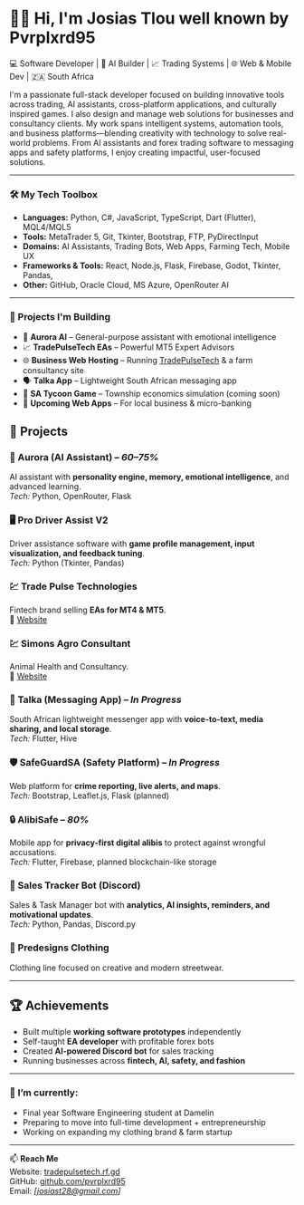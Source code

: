 # 👋🏽 Hi, I'm Josias Tlou well known by Pvrplxrd95

💻 Software Developer | 🧠 AI Builder | 📈 Trading Systems | 🌐 Web & Mobile Dev | 🇿🇦 South Africa

I'm a passionate full-stack developer focused on building innovative tools across trading, AI assistants, cross-platform applications, and culturally inspired games. I also design and manage web solutions for businesses and consultancy clients. My work spans intelligent systems, automation tools, and business platforms—blending creativity with technology to solve real-world problems. From AI assistants and forex trading software to messaging apps and safety platforms, I enjoy creating impactful, user-focused solutions.

---

### 🛠️ My Tech Toolbox
- **Languages:** Python, C#, JavaScript, TypeScript, Dart (Flutter), MQL4/MQL5  
- **Tools:** MetaTrader 5, Git, Tkinter, Bootstrap, FTP, PyDirectInput
- **Domains:** AI Assistants, Trading Bots, Web Apps, Farming Tech, Mobile UX
- **Frameworks & Tools:** React, Node.js, Flask, Firebase, Godot, Tkinter, Pandas,
- **Other:** GitHub, Oracle Cloud, MS Azure, OpenRouter AI 

---

### 🚀 Projects I'm Building
- 🧠 **Aurora AI** – General-purpose assistant with emotional intelligence  
- 📈 **TradePulseTech EAs** – Powerful MT5 Expert Advisors  
- 🌐 **Business Web Hosting** – Running [TradePulseTech](http://tradepulsetech.rf.gd) & a farm consultancy site  
- 🗣️ **Talka App** – Lightweight South African messaging app  
- 🧩 **SA Tycoon Game** – Township economics simulation (coming soon)  
- 💼 **Upcoming Web Apps** – For local business & micro-banking

## 🚀 Projects

### 🌌 Aurora (AI Assistant) – *60–75%*  
AI assistant with **personality engine, memory, emotional intelligence**, and advanced learning.  
*Tech:* Python, OpenRouter, Flask  

### 🖥️ Pro Driver Assist V2  
Driver assistance software with **game profile management, input visualization, and feedback tuning**.  
*Tech:* Python (Tkinter, Pandas)  

### 💹 Trade Pulse Technologies  
Fintech brand selling **EAs for MT4 & MT5**.  
🔗 [Website](https://tradepulsetech.rf.gd/)  

### 💹 Simons Agro Consultant 
Animal Health and Consultancy.  
🔗 [Website](https://tlousb.rf.gd/)  

### 💬 Talka (Messaging App) – *In Progress*  
South African lightweight messenger app with **voice-to-text, media sharing, and local storage**.  
*Tech:* Flutter, Hive  

### 🛡️ SafeGuardSA (Safety Platform) – *In Progress*  
Web platform for **crime reporting, live alerts, and maps**.  
*Tech:* Bootstrap, Leaflet.js, Flask (planned)  

### 🔒 AlibiSafe – *80%*  
Mobile app for **privacy-first digital alibis** to protect against wrongful accusations.  
*Tech:* Flutter, Firebase, planned blockchain-like storage  

### 🤖 Sales Tracker Bot (Discord)  
Sales & Task Manager bot with **analytics, AI insights, reminders, and motivational updates**.  
*Tech:* Python, Pandas, Discord.py  

### 👕 Predesigns Clothing  
Clothing line focused on creative and modern streetwear.  

---

## 🏆 Achievements
- Built multiple **working software prototypes** independently  
- Self-taught **EA developer** with profitable forex bots  
- Created **AI-powered Discord bot** for sales tracking  
- Running businesses across **fintech, AI, safety, and fashion**

---

### 🌱 I’m currently:
- Final year Software Engineering student at Damelin
- Preparing to move into full-time development + entrepreneurship
- Working on expanding my clothing brand & farm startup

---

📫 **Reach Me**  
Website: [tradepulsetech.rf.gd](http://tradepulsetech.rf.gd)  
GitHub: [github.com/pvrplxrd95](https://github.com/pvrplxrd95)  
Email: *[josiast28@gmail.com]*
